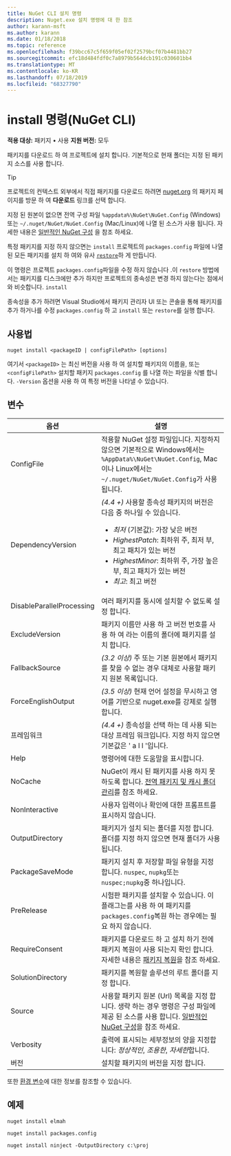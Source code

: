 ```yaml
---
title: NuGet CLI 설치 명령
description: Nuget.exe 설치 명령에 대 한 참조
author: karann-msft
ms.author: karann
ms.date: 01/18/2018
ms.topic: reference
ms.openlocfilehash: f39bcc67c5f659f05ef02f2579bcf07b4481bb27
ms.sourcegitcommit: efc18d484fdf0c7a8979b564dcb191c030601bb4
ms.translationtype: MT
ms.contentlocale: ko-KR
ms.lasthandoff: 07/18/2019
ms.locfileid: "68327790"
---
```

# <a name="install-command-nuget-cli"></a>install 명령(NuGet CLI)

**적용 대상:** 패키지 &bullet; 사용 **지원 버전:** 모두

패키지를 다운로드 하 여 프로젝트에 설치 합니다. 기본적으로 현재 폴더는 지정 된 패키지 소스를 사용 합니다.

> [!Tip]
> 프로젝트의 컨텍스트 외부에서 직접 패키지를 다운로드 하려면 [nuget.org](https://www.nuget.org) 의 패키지 페이지를 방문 하 여 **다운로드** 링크를 선택 합니다.

지정 된 원본이 없으면 전역 구성 파일 `%appdata%\NuGet\NuGet.Config` (Windows) 또는 `~/.nuget/NuGet/NuGet.Config` (Mac/Linux)에 나열 된 소스가 사용 됩니다. 자세한 내용은 [일반적인 NuGet 구성](../../consume-packages/configuring-nuget-behavior.md) 을 참조 하세요.

특정 패키지를 지정 하지 않으면는 `install` 프로젝트의 `packages.config` 파일에 나열 된 모든 패키지를 설치 하 여와 유사 [`restore`](cli-ref-restore.md)하 게 만듭니다.

이 명령은 프로젝트 `packages.config`파일을 수정 하지 않습니다 .이 `restore` 방법에서는 패키지를 디스크에만 추가 하지만 프로젝트의 종속성은 변경 하지 않는다는 점에서와 비슷합니다. `install`

종속성을 추가 하려면 Visual Studio에서 패키지 관리자 UI 또는 콘솔을 통해 패키지를 추가 하거나를 수정 `packages.config` 하 고 `install` 또는 `restore`를 실행 합니다.

## <a name="usage"></a>사용법

```cli
nuget install <packageID | configFilePath> [options]
```

여기서 `<packageID>` 는 최신 버전을 사용 하 여 설치할 패키지의 이름을, 또는 `<configFilePath>` 설치할 패키지 `packages.config` 를 나열 하는 파일을 식별 합니다. `-Version` 옵션을 사용 하 여 특정 버전을 나타낼 수 있습니다.

## <a name="options"></a>변수

| 옵션 | 설명 |
| --- | --- |
| ConfigFile | 적용할 NuGet 설정 파일입니다. 지정하지 않으면 기본적으로 Windows에서는 `%AppData%\NuGet\NuGet.Config`, Mac이나 Linux에서는 `~/.nuget/NuGet/NuGet.Config`가 사용됩니다.|
| DependencyVersion | *(4.4 +)* 사용할 종속성 패키지의 버전은 다음 중 하나일 수 있습니다.<br/><ul><li>*최저* (기본값): 가장 낮은 버전</li><li>*HighestPatch*: 최하위 주, 최저 부, 최고 패치가 있는 버전</li><li>*HighestMinor*: 최하위 주, 가장 높은 부, 최고 패치가 있는 버전</li><li>*최고*: 최고 버전</li></ul> |
| DisableParallelProcessing | 여러 패키지를 동시에 설치할 수 없도록 설정 합니다. |
| ExcludeVersion | 패키지 이름만 사용 하 고 버전 번호를 사용 하 여 라는 이름의 폴더에 패키지를 설치 합니다. |
| FallbackSource | *(3.2 이상)* 주 또는 기본 원본에서 패키지를 찾을 수 없는 경우 대체로 사용할 패키지 원본 목록입니다. |
| ForceEnglishOutput | *(3.5 이상)*  현재 언어 설정을 무시하고 영어를 기반으로 nuget.exe를 강제로 실행합니다. |
| 프레임워크 | *(4.4 +)* 종속성을 선택 하는 데 사용 되는 대상 프레임 워크입니다. 지정 하지 않으면 기본값은 ' a l l '입니다. |
| Help | 명령어에 대한 도움말을 표시합니다. |
| NoCache | NuGet이 캐시 된 패키지를 사용 하지 못하도록 합니다. [전역 패키지 및 캐시 폴더 관리](../../consume-packages/managing-the-global-packages-and-cache-folders.md)를 참조 하세요. |
| NonInteractive | 사용자 입력이나 확인에 대한 프롬프트를 표시하지 않습니다. |
| OutputDirectory | 패키지가 설치 되는 폴더를 지정 합니다. 폴더를 지정 하지 않으면 현재 폴더가 사용 됩니다. |
| PackageSaveMode | 패키지 설치 후 저장할 파일 유형을 지정 합니다. `nuspec`, `nupkg`또는 `nuspec;nupkg`중 하나입니다. |
| PreRelease | 시험판 패키지를 설치할 수 있습니다. 이 플래그는를 사용 하 여 패키지를 `packages.config`복원 하는 경우에는 필요 하지 않습니다. |
| RequireConsent | 패키지를 다운로드 하 고 설치 하기 전에 패키지 복원이 사용 되는지 확인 합니다. 자세한 내용은 [패키지 복원](../../consume-packages/package-restore.md)을 참조 하세요. |
| SolutionDirectory | 패키지를 복원할 솔루션의 루트 폴더를 지정 합니다. |
| Source | 사용할 패키지 원본 (Url) 목록을 지정 합니다. 생략 하는 경우 명령은 구성 파일에 제공 된 소스를 사용 합니다. [일반적인 NuGet 구성](../../consume-packages/configuring-nuget-behavior.md)을 참조 하세요. |
| Verbosity | 출력에 표시되는 세부정보의 양을 지정합니다: *정상적인*, *조용한*, *자세한*합니다. |
| 버전 | 설치할 패키지의 버전을 지정 합니다. |

또한 [환경 변수](cli-ref-environment-variables.md)에 대한 정보를 참조할 수 있습니다.

## <a name="examples"></a>예제

```cli
nuget install elmah

nuget install packages.config

nuget install ninject -OutputDirectory c:\proj
```
